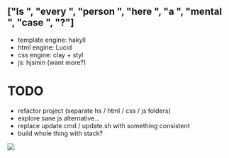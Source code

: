 ["Is ", "every ", "person ", "here ", "a ", "mental ", "case ", "?"]
--------------------------------------------------------------------

 - template engine: hakyll
 - html engine: Lucid
 - css engine: clay + styl
 - js: hjsmin (want more?)

TODO
====

 - refactor project (separate hs / html / css / js folders)
 - explore sane js alternative...
 - replace update.cmd / update.sh with something consistent
 - build whole thing with stack?

![](http://fc09.deviantart.net/fs71/f/2013/195/4/0/mio_by_kigyn-d6dfeuf.png)

